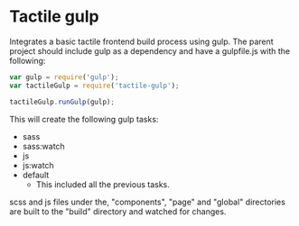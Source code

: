 # Tactile gulp

Integrates a basic tactile frontend build process using gulp. The parent project should include gulp as a dependency and have a gulpfile.js with the following:

```javascript
var gulp = require('gulp');
var tactileGulp = require('tactile-gulp');

tactileGulp.runGulp(gulp);
```

This will create the following gulp tasks:
* sass
* sass:watch
* js
* js:watch
* default
    * This included all the previous tasks.

scss and js files under the, "components", "page" and "global" directories are built to the "build" directory and watched for changes.
